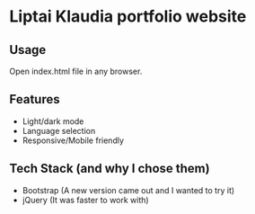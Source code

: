 # Liptai Klaudia portfolio website
## Usage
Open index.html file in any browser.

## Features

- Light/dark mode
- Language selection
- Responsive/Mobile friendly

## Tech Stack (and why I chose them)

- Bootstrap (A new version came out and I wanted to try it)
- jQuery (It was faster to work with)